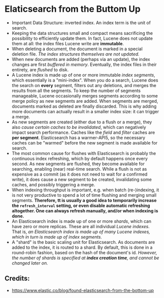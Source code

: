 # Elaticsearch from the Buttom Up
- Important Data Structure: inverted index. An index term is the unit of search.
- Keeping the data structures small and compact means sacrificing the possibility to efficiently update them. In fact, Lucene does not update them at all: the index files Lucene write are **immutable**.
- When deleting a document, the document is marked in a special deletion file. *The index structures themselves are not updated.*
- When new documents are added (perhaps via an update), the index changes are first *buffered in memory*. Eventually, the index files in their entirety, are *flushed* to disk.
- A Lucene index is made up of one or more immutable *index segments*, which essentially is a "mini-index". When you do a search, Lucene does the search on **every** segment, filters out any deletions, and merges the results from all the segments. To keep the number of segments manageable, Lucene occasionally merges segments according to some merge policy as new segments are added. When segments are merged, documents marked as deleted are finally discarded. This is why adding more documents can actually result in a smaller index size: it can trigger a merge.
- As new segments are created (either due to a flush or a merge), they also *cause certain caches to be invalidated*, which can negatively impact search performance. Caches like the *field* and *filter* caches are **per segment**. Elasticsearch has a warmer-API5, so the necessary caches can be "warmed" before the new segment is made available for search.
- The most common cause for flushes with Elasticsearch is probably the continuous index refreshing, which by default happens once every second. As new segments are flushed, they become available for searching, enabling (near) real-time search. While a flush is not as expensive as a commit (as it does not need to wait for a confirmed write), it does cause a new segment to be created, invalidating some caches, and possibly triggering a merge.
- When indexing throughput is important, e.g. when batch (re-)indexing, it is not very productive to spend a lot of time flushing and merging small segments. **Therefore, tt is usually a good idea to temporarily increase the `refresh_interval` setting, or even disable automatic refreshing altogether. One can always refresh manually, and/or when indexing is done.**
- An Elasticsearch index is made up of one or more *shards*, which can have zero or more replicas. These are all individual *Lucene indexes*. That is, *an Elasticsearch index is made up of many Lucene indexes, which in turn is made up of index segments.*
- A "shard" is the basic scaling unit for Elasticsearch. As documents are added to the index, it is routed to a shard. By default, this is done in a round-robin fashion, based on the hash of the document's id. *However, the number of shards is specified at **index creation time**, and cannot be changed later on.*

## Credits:
- https://www.elastic.co/blog/found-elasticsearch-from-the-bottom-up
